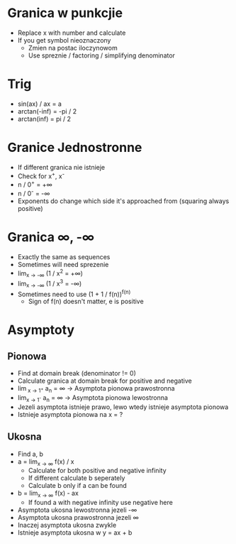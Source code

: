 # Granica w punkcjie
- Replace x with number and calculate
- If you get symbol nieoznaczony
	- Zmien na postac iloczynowom
	- Use spreznie / factoring / simplifying denominator

# Trig
- sin(ax) / ax = a
- arctan(-inf) = -pi / 2
- arctan(inf) = pi / 2
# Granice Jednostronne
- If different granica nie istnieje
- Check for x<sup>+</sup>, x<sup>-</sup>
- n / 0<sup>+</sup> = +∞
- n / 0<sup>-</sup> = -∞
- Exponents do change which side it's approached from (squaring always positive)

# Granica ∞, -∞
- Exactly the same as sequences
- Sometimes will need sprezenie
- lim<sub>x -> -∞</sub> (1 / x<sup>2</sup> = +∞)
- lim<sub>x -> -∞</sub> (1 / x<sup>3</sup> = -∞)
- Sometimes need to use (1 + 1 / f(n))<sup>f(n)</sup>
	- Sign of f(n) doesn't matter, e is positive

# Asymptoty
## Pionowa
- Find at domain break (denominator != 0)
- Calculate granica at domain break for positive and negative
- lim<sub> x -> 1<sup>+</sup></sub> a<sub>n</sub> = ∞ -> Asymptota pionowa prawostronna
- lim<sub>x -> 1<sup>-</sup></sub> a<sub>n</sub> = ∞ -> Asymptota pionowa lewostronna
- Jezeli asymptota istnieje prawo, lewo wtedy istnieje asymptota pionowa
- Istnieje asymptota pionowa na x = ?
## Ukosna
- Find a, b
- a = lim<sub>x -> ∞</sub> f(x) / x
	- Calculate for both positive and negative infinity
	- If different calculate b seperately
	- Calculate b only if a can be found
- b = lim<sub>x -> ∞</sub> f(x) - ax
	- If found a with negative infinity use negative here
- Asymptota ukosna lewostronna jezeli -∞
- Asymptota ukosna prawostronna jezeli ∞
- Inaczej asymptota ukosna zwykle
- Istnieje asymptota ukosna w y = ax + b